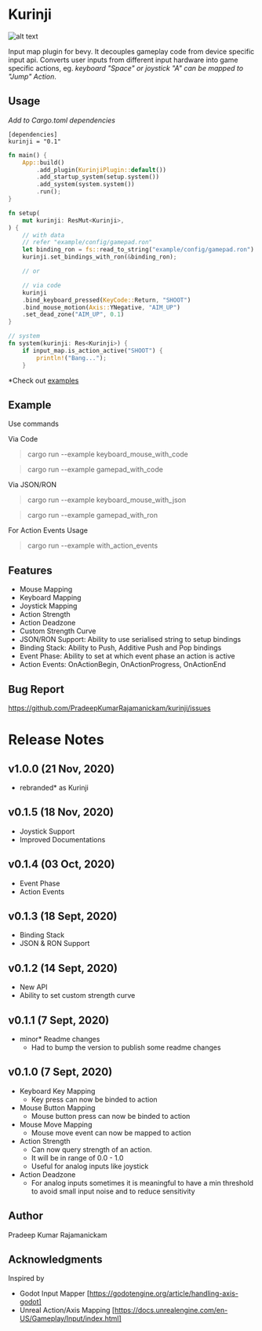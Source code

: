 # Kurinji
![alt text](https://github.com/PradeepKumarRajamanickam/kurinji/blob/pradeep/rebrand-to-kurinji/img_kurinji.png?raw=true)

Input map plugin for bevy. It decouples gameplay code from device specific input api. Converts user inputs from different input hardware into game specific actions, eg. *keyboard "Space" or joystick "A" can be mapped to "Jump" Action*.

## Usage

*Add to Cargo.toml dependencies*
```
[dependencies]
kurinji = "0.1"
```

```rust
fn main() {
    App::build()
        .add_plugin(KurinjiPlugin::default())
        .add_startup_system(setup.system())
        .add_system(system.system())
        .run();
}

fn setup(
    mut kurinji: ResMut<Kurinji>,
) {
    // with data 
    // refer "example/config/gamepad.ron"
    let binding_ron = fs::read_to_string("example/config/gamepad.ron").unwrap()
    kurinji.set_bindings_with_ron(&binding_ron);

    // or

    // via code
    kurinji
    .bind_keyboard_pressed(KeyCode::Return, "SHOOT")
    .bind_mouse_motion(Axis::YNegative, "AIM_UP")
    .set_dead_zone("AIM_UP", 0.1)
}

// system
fn system(kurinji: Res<Kurinji>) {
    if input_map.is_action_active("SHOOT") {
        println!("Bang...");
    }
```

*Check out [examples](https://github.com/PradeepKumarRajamanickam/kurinji/tree/master/example)

## Example
Use commands

Via Code
> cargo run --example keyboard_mouse_with_code

> cargo run --example gamepad_with_code

Via JSON/RON
> cargo run --example keyboard_mouse_with_json

> cargo run --example gamepad_with_ron

For Action Events Usage
> cargo run --example with_action_events

## Features
- Mouse Mapping
- Keyboard Mapping
- Joystick Mapping
- Action Strength
- Action Deadzone
- Custom Strength Curve
- JSON/RON Support: Ability to use serialised string to setup bindings
- Binding Stack: Ability to Push, Additive Push and Pop bindings
- Event Phase: Ability to set at which event phase an action is active
- Action Events: OnActionBegin, OnActionProgress, OnActionEnd

## Bug Report
https://github.com/PradeepKumarRajamanickam/kurinji/issues

# Release Notes
## v1.0.0 (21 Nov, 2020)
- rebranded* as Kurinji
  
## v0.1.5 (18 Nov, 2020)
- Joystick Support
- Improved Documentations
  
## v0.1.4 (03 Oct, 2020)
- Event Phase
- Action Events

## v0.1.3 (18 Sept, 2020)
- Binding Stack
- JSON & RON Support
  
## v0.1.2 (14 Sept, 2020)
- New API
- Ability to set custom strength curve

## v0.1.1 (7 Sept, 2020)
- minor* Readme changes
  - Had to bump the version to publish some readme changes

## v0.1.0 (7 Sept, 2020)
- Keyboard Key Mapping
  - Key press can now be binded to action
- Mouse Button Mapping
  - Mouse button press can now be binded to action
- Mouse Move Mapping
  - Mouse move event can now be mapped to action
- Action Strength
  - Can now query strength of an action. 
  - It will be in range of 0.0 - 1.0
  - Useful for analog inputs like joystick
- Action Deadzone
  - For analog inputs sometimes it is meaningful to have a min threshold to avoid small input noise and to reduce sensitivity

## Author
Pradeep Kumar Rajamanickam

## Acknowledgments
Inspired by 
- Godot Input Mapper
[https://godotengine.org/article/handling-axis-godot]
- Unreal Action/Axis Mapping
  [https://docs.unrealengine.com/en-US/Gameplay/Input/index.html]
